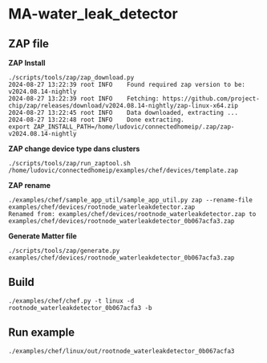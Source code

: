 # MA-water_leak_detector

## ZAP file

**ZAP Install**

    ./scripts/tools/zap/zap_download.py
    2024-08-27 13:22:39 root INFO    Found required zap version to be: v2024.08.14-nightly
    2024-08-27 13:22:39 root INFO    Fetching: https://github.com/project-chip/zap/releases/download/v2024.08.14-nightly/zap-linux-x64.zip
    2024-08-27 13:22:45 root INFO    Data downloaded, extracting ...
    2024-08-27 13:22:48 root INFO    Done extracting.
    export ZAP_INSTALL_PATH=/home/ludovic/connectedhomeip/.zap/zap-v2024.08.14-nightly    

**ZAP change device type dans clusters**

    ./scripts/tools/zap/run_zaptool.sh /home/ludovic/connectedhomeip/examples/chef/devices/template.zap

**ZAP rename**

    ./examples/chef/sample_app_util/sample_app_util.py zap --rename-file examples/chef/devices/rootnode_waterleakdetector.zap
    Renamed from: examples/chef/devices/rootnode_waterleakdetector.zap to examples/chef/devices/rootnode_waterleakdetector_0b067acfa3.zap

**Generate Matter file**

    ./scripts/tools/zap/generate.py examples/chef/devices/rootnode_waterleakdetector_0b067acfa3.zap


## Build

    ./examples/chef/chef.py -t linux -d rootnode_waterleakdetector_0b067acfa3 -b

## Run example

    ./examples/chef/linux/out/rootnode_waterleakdetector_0b067acfa3
